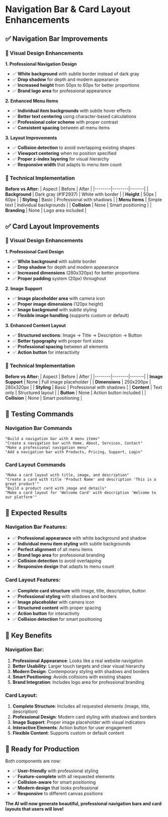 # Navigation Bar & Card Layout Enhancements

## ✅ **Navigation Bar Improvements**

### **🎨 Visual Design Enhancements**

**1. Professional Navigation Design**
- ✅ **White background** with subtle border instead of dark gray
- ✅ **Drop shadow** for depth and modern appearance
- ✅ **Increased height** from 50px to 60px for better proportions
- ✅ **Brand logo area** for professional appearance

**2. Enhanced Menu Items**
- ✅ **Individual item backgrounds** with subtle hover effects
- ✅ **Better text centering** using character-based calculations
- ✅ **Professional color scheme** with proper contrast
- ✅ **Consistent spacing** between all menu items

**3. Layout Improvements**
- ✅ **Collision detection** to avoid overlapping existing shapes
- ✅ **Viewport centering** when no position specified
- ✅ **Proper z-index layering** for visual hierarchy
- ✅ **Responsive width** that adapts to menu item count

### **🔧 Technical Implementation**

**Before vs After:**
| Aspect | Before | After |
|--------|--------|-------|
| **Background** | Dark gray (#1F2937) | White with border |
| **Height** | 50px | 60px |
| **Styling** | Basic | Professional with shadows |
| **Menu Items** | Simple text | Individual backgrounds |
| **Collision** | None | Smart positioning |
| **Branding** | None | Logo area included |

## ✅ **Card Layout Improvements**

### **🎨 Visual Design Enhancements**

**1. Professional Card Design**
- ✅ **White background** with subtle border
- ✅ **Drop shadow** for depth and modern appearance
- ✅ **Increased dimensions** (280x320px) for better proportions
- ✅ **Proper padding** system (20px) throughout

**2. Image Support**
- ✅ **Image placeholder area** with camera icon
- ✅ **Proper image dimensions** (120px height)
- ✅ **Image background** with subtle styling
- ✅ **Flexible image handling** (supports custom or default)

**3. Enhanced Content Layout**
- ✅ **Structured sections**: Image → Title → Description → Button
- ✅ **Better typography** with proper font sizes
- ✅ **Professional spacing** between all elements
- ✅ **Action button** for interactivity

### **🔧 Technical Implementation**

**Before vs After:**
| Aspect | Before | After |
|--------|--------|-------|
| **Image Support** | None | Full image placeholder |
| **Dimensions** | 250x200px | 280x320px |
| **Styling** | Basic | Professional with shadows |
| **Content** | Text only | Structured layout |
| **Button** | None | Action button included |
| **Collision** | None | Smart positioning |

## 🧪 **Testing Commands**

### **Navigation Bar Commands**
```
"Build a navigation bar with 4 menu items"
"Create a navigation bar with Home, About, Services, Contact"
"Make a professional navigation menu"
"Add a navigation bar with Products, Pricing, Support, Login"
```

### **Card Layout Commands**
```
"Make a card layout with title, image, and description"
"Create a card with title 'Product Name' and description 'This is a great product'"
"Build a product card with image and details"
"Make a card layout for 'Welcome Card' with description 'Welcome to our platform'"
```

## 🎯 **Expected Results**

### **Navigation Bar Features:**
- ✅ **Professional appearance** with white background and shadow
- ✅ **Individual menu item styling** with subtle backgrounds
- ✅ **Perfect alignment** of all menu items
- ✅ **Brand logo area** for professional branding
- ✅ **Collision detection** to avoid overlapping
- ✅ **Responsive design** that adapts to menu count

### **Card Layout Features:**
- ✅ **Complete card structure** with image, title, description, button
- ✅ **Professional styling** with shadows and borders
- ✅ **Image placeholder** with camera icon
- ✅ **Structured content** with proper spacing
- ✅ **Action button** for interactivity
- ✅ **Collision detection** for smart positioning

## 🚀 **Key Benefits**

### **Navigation Bar:**
1. **Professional Appearance**: Looks like a real website navigation
2. **Better Usability**: Larger touch targets and clear visual hierarchy
3. **Modern Design**: Contemporary styling with shadows and borders
4. **Smart Positioning**: Avoids collisions with existing shapes
5. **Brand Integration**: Includes logo area for professional branding

### **Card Layout:**
1. **Complete Structure**: Includes all requested elements (image, title, description)
2. **Professional Design**: Modern card styling with shadows and borders
3. **Image Support**: Proper image placeholder with visual indicators
4. **Interactive Elements**: Action button for user engagement
5. **Flexible Content**: Supports custom or default content

## 🎉 **Ready for Production**

Both components are now:
- ✅ **User-friendly** with professional styling
- ✅ **Feature-complete** with all requested elements
- ✅ **Collision-aware** for smart positioning
- ✅ **Modern design** that looks professional
- ✅ **Responsive** to different canvas positions

**The AI will now generate beautiful, professional navigation bars and card layouts that users will love!**
